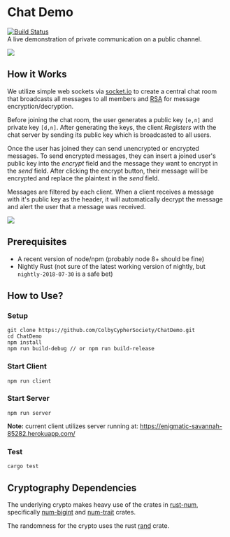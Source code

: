 # Chat Demo
[![Build Status](https://travis-ci.org/ColbyCypherSociety/ChatDemo.svg?branch=master)](https://travis-ci.org/ColbyCypherSociety/ChatDemo)<br>
A live demonstration of private communication on a public channel. 

<div style="center"><img src="https://imgur.com/1MooWWG.png"></div>

## How it Works

We utilize simple web sockets via [socket.io](http://socket.io/) to create a central chat room that broadcasts all messages to all members and [RSA](https://en.wikipedia.org/wiki/RSA_(cryptosystem)) for message encryption/decryption.

Before joining the chat room, the user generates a public key `[e,n]` and private key `[d,n]`. After generating the keys, the client *Registers* with the chat server by sending its public key which is broadcasted to all users.

Once the user has joined they can send unencrypted or encrypted messages. To send encrypted messages, they can insert a joined user's public key into the *encrypt* field and the message they want to encrypt in the *send* field. After clicking the encrypt button, their message will be encrypted and replace the plaintext in the *send* field. 

Messages are filtered by each client. When a client receives a message with it's public key as the header, it will automatically decrypt the message and alert the user that a message was received.

<div style="center"><img src="https://imgur.com/FsOz0NK.png"></div>

## Prerequisites
* A recent version of node/npm (probably node 8+ should be fine)
* Nightly Rust (not sure of the latest working version of nightly, but `nightly-2018-07-30` is a safe bet)

## How to Use?

### Setup
```shell
git clone https://github.com/ColbyCypherSociety/ChatDemo.git
cd ChatDemo
npm install
npm run build-debug // or npm run build-release
```

### Start Client
```shell
npm run client
```

### Start Server
```shell
npm run server
```

**Note:** current client utilizes server running at: https://enigmatic-savannah-85282.herokuapp.com/

### Test
```shell
cargo test
```

## Cryptography Dependencies

The underlying crypto makes heavy use of the crates in [rust-num](https://github.com/rust-num), specifically [num-bigint](https://github.com/rust-num/num-bigint) and [num-trait](https://github.com/rust-num/num-trait) crates.

The randomness for the crypto uses the rust [rand](https://crates.io/crates/rand) crate.
